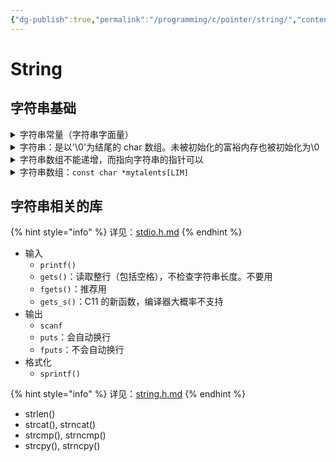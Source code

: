 ```yaml
---
{"dg-publish":true,"permalink":"/programming/c/pointer/string/","contentClasses":".content svg {width: 100%; height: auto;}"}
---
```



# String

## 字符串基础

<details>

<summary>字符串常量（字符串字面量）</summary>

* `char array[] = "Hello, World!";`

<!---->

* array是字符串变量
* 右边的"Hello, World!"是字符串常量

</details>

<details>

<summary>字符串：是以'\0'为结尾的 char 数组。未被初始化的富裕内存也被初始化为\0</summary>

```c
#include <stdio.h>
int main()
{
    char array1[8] = "Hello";
    char array2[8] = "Hello\0\0\0";
    for (int i = 0; i < 8; i++) // 11111111
        printf("%d", array1[i] == array2[i]);
    return 0;
}
```

</details>

<details>

<summary>字符串数组不能递增，而指向字符串的指针可以</summary>

```c
#include <stdio.h>
#include <string.h>
int main()
{
    char array1[] = "Hello";
    char *array2 = "World";
    for (int i = 0; i < strlen(array1); i++)
        printf("%c", array1[i]); // Hello
    for (int i = 0; i < strlen(array2); i++)
        printf("%c", array2[i]); // World
    // for (int i = 0; i < strlen(array1); i++)
    //     printf("%c", *array1++); // Wrong!!
    for (int i = 0; i < strlen(array2); i++)
        printf("%c", *array2++); // World
    return 0;
}
```

</details>

<details>

<summary> 字符串数组：<code>const char *mytalents[LIM]</code></summary>

```c
//  arrchar.c -- array of pointers, array of strings
#include <stdio.h>
#define SLEN 40
#define LIM 5
int main(void)
{
    // const char(*mytalents)[LIM]
    const char *mytalents[LIM] = {
        "Adding numbers swiftly",
        "Multiplying accurately", "Stashing data",
        "Following instructions to the letter",
        "Understanding the C language"};
    char yourtalents[LIM][SLEN] = {
        "Walking in a straight line",
        "Sleeping", "Watching television",
        "Mailing letters", "Reading email"};
    int i;

    puts("Let's compare talents.");
    printf("%-36s  %-25s\n", "My Talents", "Your Talents");
    for (i = 0; i < LIM; i++)
        printf("%-36s  %-25s\n", mytalents[i], yourtalents[i]);
    printf("\nsizeof mytalents: %zd, sizeof yourtalents: %zd\n",
           sizeof(mytalents), sizeof(yourtalents));

    return 0;
}

```

</details>



## 字符串相关的库

{% hint style="info" %}
详见：[stdio.h.md](../library/stdio.h.md "mention")
{% endhint %}

* 输入
  * `printf()`
  * `gets()`：读取整行（包括空格），不检查字符串长度。不要用
  * `fgets()`：推荐用
  * `gets_s()`：C11 的新函数，编译器大概率不支持
* 输出
  * `scanf`
  * `puts`：会自动换行
  * `fputs`：不会自动换行
* 格式化
  * `sprintf()`

{% hint style="info" %}
&#x20;详见：[string.h.md](../library/string.h.md "mention")
{% endhint %}

* strlen()
* strcat(), strncat()
* strcmp(), strncmp()
* strcpy(), strncpy()